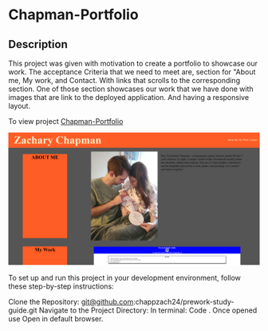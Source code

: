 # Chapman-Portfolio

## Description

This project was given with motivation to create a portfolio to showcase our work. The acceptance Criteria that we need to meet are, section for "About me, My work, and Contact. With links that scrolls to the corresponding section. One of those section showcases our work that we have done with images that are link to the deployed application. And having a responsive layout.

To view project [Chapman-Portfolio](https://chappzach24.github.io/Chapman-Portfolio/)

![alt text](https://github.com/chappzach24/Chapman-Portfolio/blob/main/assets/Images/family.png)

To set up and run this project in your development environment, follow these step-by-step instructions:

Clone the Repository: git@github.com:chappzach24/prework-study-guide.git
 Navigate to the Project Directory: 
 In terminal: Code . Once opened use Open in default browser.




